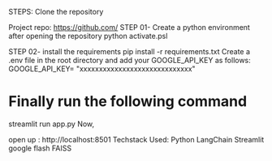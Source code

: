 STEPS:
Clone the repository

Project repo: https://github.com/
STEP 01- Create a python environment after opening the repository
python activate.psl

STEP 02- install the requirements
pip install -r requirements.txt
Create a .env file in the root directory and add your GOOGLE_API_KEY as follows:
GOOGLE_API_KEY= "xxxxxxxxxxxxxxxxxxxxxxxxxxxxx"
# Finally run the following command
streamlit run app.py
Now,

open up : http://localhost:8501
Techstack Used:
Python
LangChain
Streamlit
google flash
FAISS